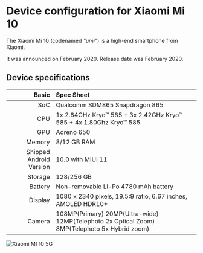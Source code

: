 Device configuration for Xiaomi Mi 10
=========================================

The Xiaomi Mi 10 (codenamed _"umi"_) is a high-end smartphone from Xiaomi.

It was announced on February 2020. Release date was February 2020.

## Device specifications

Basic   | Spec Sheet
-------:|:-------------------------
SoC     | Qualcomm SDM865 Snapdragon 865
CPU     | 1x 2.84GHz Kryo™ 585 + 3x 2.42GHz Kryo™ 585 + 4x 1.80Ghz Kryo™ 585
GPU     | Adreno 650
Memory  | 8/12 GB RAM
Shipped Android Version | 10.0 with MIUI 11
Storage | 128/256 GB
Battery | Non-removable Li-Po 4780 mAh battery
Display | 1080 x 2340 pixels, 19.5:9 ratio, 6.67 inches, AMOLED HDR10+
Camera  | 108MP(Primary) 20MP(Ultra-wide) 12MP(Telephoto 2x Optical Zoom) 8MP(Telephoto 5x Hybrid zoom)

![Xiaomi MI 10 5G ](https://img.chaptsand.top/img/Xaomi-Mi-10.png "Xiaomi MI 10 5G")
